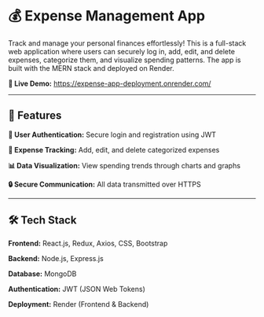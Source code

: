 # 💰 Expense Management App

Track and manage your personal finances effortlessly! This is a full-stack web application where users can securely log in, add, edit, and delete expenses, categorize them, and visualize spending patterns. The app is built with the MERN stack and deployed on Render.

**🔗 Live Demo:** https://expense-app-deployment.onrender.com/

----------------------------------------------------------------------------------------------------------------------------------------------------------

## 🚀 Features

**🔐 User Authentication:** Secure login and registration using JWT

**💸 Expense Tracking:** Add, edit, and delete categorized expenses

**📊 Data Visualization:** View spending trends through charts and graphs

**🔒 Secure Communication:** All data transmitted over HTTPS

----------------------------------------------------------------------------------------------------------------------------------------------------------

## 🛠️ Tech Stack

**Frontend:** React.js, Redux, Axios, CSS, Bootstrap

**Backend:** Node.js, Express.js

**Database:** MongoDB

**Authentication:** JWT (JSON Web Tokens)

**Deployment:** Render (Frontend & Backend)

